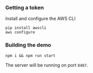 ### Getting a token

Install and configure the AWS CLI

```
pip install awscli
aws configure
```

### Building the demo

```
npm i && npm run start
```

The server will be running on port `8487`.
